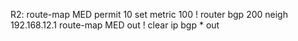 
R2:
route-map MED permit 10
  set metric 100
!
router bgp 200
  neigh 192.168.12.1 route-map MED out
!
clear ip bgp * out